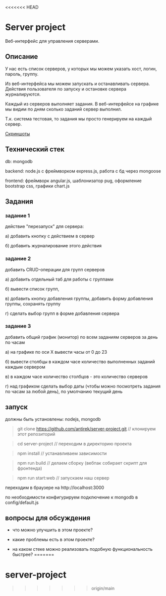 <<<<<<< HEAD
# Server project

Веб-интерфейс для управления серверами. 

## Описание

У нас есть список серверов, у которых мы можем указать хост, логин, пароль, группу.

Из веб-интерфейса мы можем запускать и останавливать сервера. 
Действия пользователя по запуску и остановке сервера журналируются.

Каждый из серверов выполняет задания. 
В веб-интерфейсе на графике мы видим по дням сколько заданий сервер выполнил.

Т.к. система тестовая, то задания мы просто генерируем на каждый сервер.

[Скриншоты](web.md)

## Технический стек

db: mongodb

backend: node.js c фреймворком express.js, работа с бд через mongoose

frontend: фреймворк angular.js, шаблонизатор pug, оформление bootstrap css, графики chart.js

## Задания

### задание 1

действие "перезапуск" для сервера: 

а) добавить кнопку с действием в сервер

б) добавить журналирование этого действия

### задание 2

добавить CRUD-операции для групп серверов

а) добавить отдельный таб для работы с группами

б) вывести список групп, 

в) добавить кнопку добавления группы, добавить форму добавления группы, сохранять группу

г) сделать выбор групп в форме добавления сервера

### задание 3 

добавить общий график (монитор) по всем заданиям серверов за день по часам

а) на графике по оси Х вывести часы от 0 до 23

б) вывести столбцы в каждом часе количество выполненных заданий каждым сервером

в) в каждом часе количество столбцов - это количество серверов

г) над графиком сделать выбор даты (чтобы можно посмотреть задания по часам за любой день), 
по умолчанию текущий день

## запуск

должны быть установлены: nodejs, mongodb

> git clone https://github.com/antirek/server-project.git   // клонируем этот репозиторий

> cd server-project     // переходим в директорию проекта

> npm install           // устанавливаем зависимости

> npm run build         // делаем сборку (вебпак собирает скрипт для фронтенда)

> npm run start:web     // запускаем наш сервер

переходим в браузере на http://localhost:3000

по необходимости конфигурируем подключение к mongodb в config/default.js

## вопросы для обсуждения

- что можно улучшить в этом проекте?

- какие проблемы есть в этом проекте?

- на каком стеке можно реализовать подобную функциональность быстрее?
=======
# server-project
>>>>>>> origin/main
